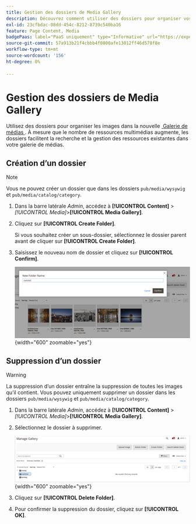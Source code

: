 ```yaml
---
title: Gestion des dossiers de Media Gallery
description: Découvrez comment utiliser des dossiers pour organiser vos ressources multimédias.
exl-id: 23cfbdac-08dd-454c-8212-8739c540ba16
feature: Page Content, Media
badgePaas: label="PaaS uniquement" type="Informative" url="https://experienceleague.adobe.com/fr/docs/commerce/user-guides/product-solutions" tooltip="S’applique uniquement aux projets Adobe Commerce on Cloud (infrastructure PaaS gérée par Adobe) et aux projets On-premise."
source-git-commit: 57a913b21f4cbbb4f0800afe13012ff46d578f8e
workflow-type: tm+mt
source-wordcount: '156'
ht-degree: 0%

---
```


# Gestion des dossiers de Media Gallery

Utilisez des dossiers pour organiser les images dans la nouvelle [&#x200B; Galerie de médias &#x200B;](media-gallery.md). À mesure que le nombre de ressources multimédias augmente, les dossiers facilitent la recherche et la gestion des ressources existantes dans votre galerie de médias.

## Création d’un dossier

>[!NOTE]
>
>Vous ne pouvez créer un dossier que dans les dossiers `pub/media/wysywig` et `pub/media/catalog/category`.

1. Dans la barre latérale _Admin_, accédez à **[!UICONTROL Content]** > _[!UICONTROL Media]_>**[!UICONTROL Media Gallery]**.

1. Cliquez sur **[!UICONTROL Create Folder]**.

   Si vous souhaitez créer un sous-dossier, sélectionnez le dossier parent avant de cliquer sur **[!UICONTROL Create Folder]**.

1. Saisissez le nouveau nom de dossier et cliquez sur **[!UICONTROL Confirm]**.

   ![Nouveau nom de dossier](./assets/media-gallery-folder-name.png){width="600" zoomable="yes"}

## Suppression d’un dossier

>[!WARNING]
>
>La suppression d’un dossier entraîne la suppression de toutes les images qu’il contient. Vous pouvez uniquement supprimer un dossier dans les dossiers `pub/media/wysywig` et `pub/media/catalog/category`.

1. Dans la barre latérale _Admin_, accédez à **[!UICONTROL Content]** > _[!UICONTROL Media]_>**[!UICONTROL Media Gallery]**.

1. Sélectionnez le dossier à supprimer.

   ![Sélectionner un dossier](./assets/media-gallery-selected-folder.png){width="600" zoomable="yes"}

1. Cliquez sur **[!UICONTROL Delete Folder]**.

1. Pour confirmer la suppression du dossier, cliquez sur **[!UICONTROL OK]**.
